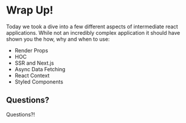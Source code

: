 # Wrap Up!

Today we took a dive into a few different aspects of intermediate react applications. While not an incredibly complex application it should have shown you the how, why and when to use:

* Render Props
* HOC
* SSR and Next.js
* Async Data Fetching
* React Context
* Styled Components


## Questions?

Questions?!

